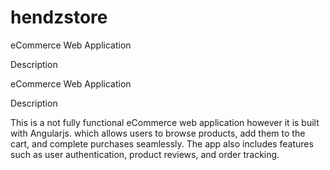 # hendzstore
eCommerce Web Application

Description

eCommerce Web Application

Description

This is a not fully functional eCommerce web application however it is built with Angularjs.
which allows users to browse products, add them to the cart, and complete purchases seamlessly. 
The app also includes features such as user authentication, product reviews, and order tracking.
